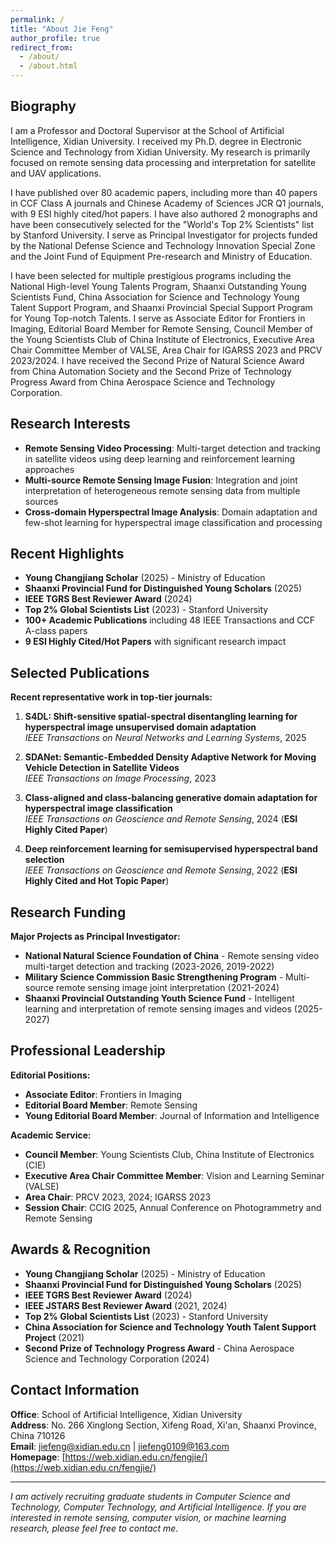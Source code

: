```yaml
---
permalink: /
title: "About Jie Feng"
author_profile: true
redirect_from: 
  - /about/
  - /about.html
---
```


## Biography

I am a Professor and Doctoral Supervisor at the School of Artificial Intelligence, Xidian University. I received my Ph.D. degree in Electronic Science and Technology from Xidian University. My research is primarily focused on remote sensing data processing and interpretation for satellite and UAV applications.

I have published over 80 academic papers, including more than 40 papers in CCF Class A journals and Chinese Academy of Sciences JCR Q1 journals, with 9 ESI highly cited/hot papers. I have also authored 2 monographs and have been consecutively selected for the "World's Top 2% Scientists" list by Stanford University. I serve as Principal Investigator for projects funded by the National Defense Science and Technology Innovation Special Zone and the Joint Fund of Equipment Pre-research and Ministry of Education.

I have been selected for multiple prestigious programs including the National High-level Young Talents Program, Shaanxi Outstanding Young Scientists Fund, China Association for Science and Technology Young Talent Support Program, and Shaanxi Provincial Special Support Program for Young Top-notch Talents. I serve as Associate Editor for Frontiers in Imaging, Editorial Board Member for Remote Sensing, Council Member of the Young Scientists Club of China Institute of Electronics, Executive Area Chair Committee Member of VALSE, Area Chair for IGARSS 2023 and PRCV 2023/2024. I have received the Second Prize of Natural Science Award from China Automation Society and the Second Prize of Technology Progress Award from China Aerospace Science and Technology Corporation.

## Research Interests

- **Remote Sensing Video Processing**: Multi-target detection and tracking in satellite videos using deep learning and reinforcement learning approaches
- **Multi-source Remote Sensing Image Fusion**: Integration and joint interpretation of heterogeneous remote sensing data from multiple sources
- **Cross-domain Hyperspectral Image Analysis**: Domain adaptation and few-shot learning for hyperspectral image classification and processing

## Recent Highlights

- **Young Changjiang Scholar** (2025) - Ministry of Education
- **Shaanxi Provincial Fund for Distinguished Young Scholars** (2025)
- **IEEE TGRS Best Reviewer Award** (2024)
- **Top 2% Global Scientists List** (2023) - Stanford University
- **100+ Academic Publications** including 48 IEEE Transactions and CCF A-class papers
- **9 ESI Highly Cited/Hot Papers** with significant research impact

## Selected Publications

**Recent representative work in top-tier journals:**

1. **S4DL: Shift-sensitive spatial-spectral disentangling learning for hyperspectral image unsupervised domain adaptation**  
   *IEEE Transactions on Neural Networks and Learning Systems*, 2025

2. **SDANet: Semantic-Embedded Density Adaptive Network for Moving Vehicle Detection in Satellite Videos**  
   *IEEE Transactions on Image Processing*, 2023

3. **Class-aligned and class-balancing generative domain adaptation for hyperspectral image classification**  
   *IEEE Transactions on Geoscience and Remote Sensing*, 2024 (**ESI Highly Cited Paper**)

4. **Deep reinforcement learning for semisupervised hyperspectral band selection**  
   *IEEE Transactions on Geoscience and Remote Sensing*, 2022 (**ESI Highly Cited and Hot Topic Paper**)

## Research Funding

**Major Projects as Principal Investigator:**
- **National Natural Science Foundation of China** - Remote sensing video multi-target detection and tracking (2023-2026, 2019-2022)
- **Military Science Commission Basic Strengthening Program** - Multi-source remote sensing image joint interpretation (2021-2024)
- **Shaanxi Provincial Outstanding Youth Science Fund** - Intelligent learning and interpretation of remote sensing images and videos (2025-2027)

## Professional Leadership

**Editorial Positions:**
- **Associate Editor**: Frontiers in Imaging
- **Editorial Board Member**: Remote Sensing
- **Young Editorial Board Member**: Journal of Information and Intelligence

**Academic Service:**
- **Council Member**: Young Scientists Club, China Institute of Electronics (CIE)
- **Executive Area Chair Committee Member**: Vision and Learning Seminar (VALSE)
- **Area Chair**: PRCV 2023, 2024; IGARSS 2023
- **Session Chair**: CCIG 2025, Annual Conference on Photogrammetry and Remote Sensing

## Awards & Recognition

- **Young Changjiang Scholar** (2025) - Ministry of Education
- **Shaanxi Provincial Fund for Distinguished Young Scholars** (2025)
- **IEEE TGRS Best Reviewer Award** (2024)
- **IEEE JSTARS Best Reviewer Award** (2021, 2024)
- **Top 2% Global Scientists List** (2023) - Stanford University
- **China Association for Science and Technology Youth Talent Support Project** (2021)
- **Second Prize of Technology Progress Award** - China Aerospace Science and Technology Corporation (2024)

## Contact Information

**Office**: School of Artificial Intelligence, Xidian University  
**Address**: No. 266 Xinglong Section, Xifeng Road, Xi'an, Shaanxi Province, China 710126  
**Email**: jiefeng@xidian.edu.cn | jiefeng0109@163.com  
**Homepage**: [https://web.xidian.edu.cn/fengjie/](https://web.xidian.edu.cn/fengjie/)

---

*I am actively recruiting graduate students in Computer Science and Technology, Computer Technology, and Artificial Intelligence. If you are interested in remote sensing, computer vision, or machine learning research, please feel free to contact me.*
